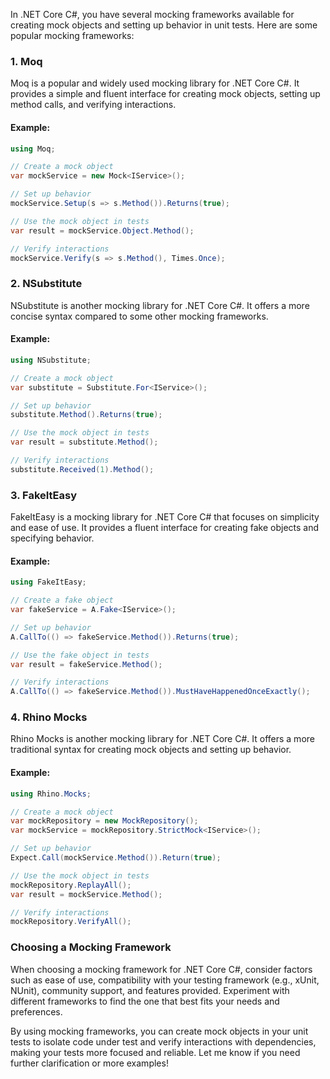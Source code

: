 In .NET Core C#, you have several mocking frameworks available for creating mock objects and setting up behavior in unit tests. Here are some popular mocking frameworks:

### 1. Moq

Moq is a popular and widely used mocking library for .NET Core C#. It provides a simple and fluent interface for creating mock objects, setting up method calls, and verifying interactions.

#### Example:

```csharp
using Moq;

// Create a mock object
var mockService = new Mock<IService>();

// Set up behavior
mockService.Setup(s => s.Method()).Returns(true);

// Use the mock object in tests
var result = mockService.Object.Method();

// Verify interactions
mockService.Verify(s => s.Method(), Times.Once);
```

### 2. NSubstitute

NSubstitute is another mocking library for .NET Core C#. It offers a more concise syntax compared to some other mocking frameworks.

#### Example:

```csharp
using NSubstitute;

// Create a mock object
var substitute = Substitute.For<IService>();

// Set up behavior
substitute.Method().Returns(true);

// Use the mock object in tests
var result = substitute.Method();

// Verify interactions
substitute.Received(1).Method();
```

### 3. FakeItEasy

FakeItEasy is a mocking library for .NET Core C# that focuses on simplicity and ease of use. It provides a fluent interface for creating fake objects and specifying behavior.

#### Example:

```csharp
using FakeItEasy;

// Create a fake object
var fakeService = A.Fake<IService>();

// Set up behavior
A.CallTo(() => fakeService.Method()).Returns(true);

// Use the fake object in tests
var result = fakeService.Method();

// Verify interactions
A.CallTo(() => fakeService.Method()).MustHaveHappenedOnceExactly();
```

### 4. Rhino Mocks

Rhino Mocks is another mocking library for .NET Core C#. It offers a more traditional syntax for creating mock objects and setting up behavior.

#### Example:

```csharp
using Rhino.Mocks;

// Create a mock object
var mockRepository = new MockRepository();
var mockService = mockRepository.StrictMock<IService>();

// Set up behavior
Expect.Call(mockService.Method()).Return(true);

// Use the mock object in tests
mockRepository.ReplayAll();
var result = mockService.Method();

// Verify interactions
mockRepository.VerifyAll();
```

### Choosing a Mocking Framework

When choosing a mocking framework for .NET Core C#, consider factors such as ease of use, compatibility with your testing framework (e.g., xUnit, NUnit), community support, and features provided. Experiment with different frameworks to find the one that best fits your needs and preferences.

By using mocking frameworks, you can create mock objects in your unit tests to isolate code under test and verify interactions with dependencies, making your tests more focused and reliable. Let me know if you need further clarification or more examples!